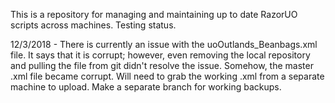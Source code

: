 This is a repository for managing and maintaining up to date RazorUO 
scripts across machines. Testing status.


12/3/2018 - There is currently an issue with the uoOutlands_Beanbags.xml file.
	    It says that it is corrupt; however, even removing the local 
	    repository and pulling the file from git didn't resolve the issue.
	    Somehow, the master .xml file became corrupt. Will need to grab
	    the working .xml from a separate machine to upload. Make a separate
	    branch for working backups. 
	    
